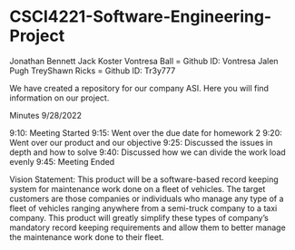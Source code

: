 # CSCI4221-Software-Engineering-Project
Jonathan Bennett Jack Koster Vontresa Ball = Github ID: Vontresa Jalen Pugh TreyShawn Ricks = Github ID: Tr3y777

We have created a repository for our company ASI. Here you will find information on our project.

Minutes 9/28/2022

9:10: Meeting Started
9:15: Went over the due date for homework 2
9:20: Went over our product and our objective
9:25: Discussed the issues in depth and how to solve
9:40: Discussed how we can divide the work load evenly
9:45: Meeting Ended

Vision Statement: This product will be a software-based record keeping system for maintenance work done on a fleet of vehicles. The target customers are those companies or individuals who manage any type of a fleet of vehicles ranging anywhere from a semi-truck company to a taxi company. This product will greatly simplify these types of company’s mandatory record keeping requirements and allow them to better manage the maintenance work done to their fleet.